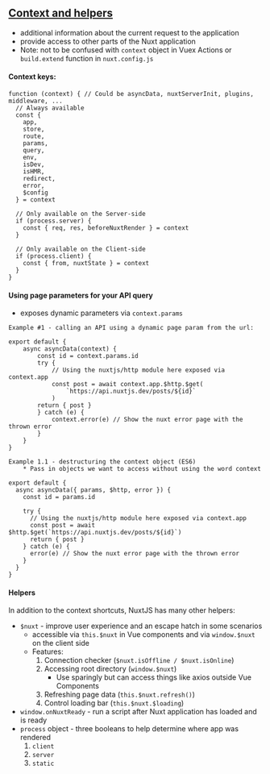 ## [Context and helpers](https://nuxtjs.org/docs/concepts/context-helpers)
* additional information about the current request to the application
* provide access to other parts of the Nuxt application
* Note: not to be confused with `context` object in Vuex Actions or `build.extend` function in `nuxt.config.js`

#### Context keys:
```angular2html
function (context) { // Could be asyncData, nuxtServerInit, plugins, middleware, ...
  // Always available
  const {
    app,
    store,
    route,
    params,
    query,
    env,
    isDev,
    isHMR,
    redirect,
    error,
    $config
  } = context

  // Only available on the Server-side
  if (process.server) {
    const { req, res, beforeNuxtRender } = context
  }

  // Only available on the Client-side
  if (process.client) {
    const { from, nuxtState } = context
  }
}
```

#### Using page parameters for your API query 
* exposes dynamic parameters via `context.params`
```vue
Example #1 - calling an API using a dynamic page param from the url:

export default {
	async asyncData(context) {
		const id = context.params.id
		try {
			// Using the nuxtjs/http module here exposed via context.app
			const post = await context.app.$http.$get(
				`https://api.nuxtjs.dev/posts/${id}`
			)
		return { post }
		} catch (e) {
			context.error(e) // Show the nuxt error page with the thrown error
		}
	}
}
```

```vue
Example 1.1 - destructuring the context object (ES6)
	* Pass in objects we want to access without using the word context

export default {
  async asyncData({ params, $http, error }) {
    const id = params.id

    try {
      // Using the nuxtjs/http module here exposed via context.app
      const post = await $http.$get(`https://api.nuxtjs.dev/posts/${id}`)
      return { post }
    } catch (e) {
      error(e) // Show the nuxt error page with the thrown error
    }
  }
}
```

#### Helpers
In addition to the context shortcuts, NuxtJS has many other helpers:

* `$nuxt` - improve user experience and an escape hatch in some scenarios
  * accessible via `this.$nuxt` in Vue components and via `window.$nuxt` on the client side
  * Features:
    1. Connection checker (`$nuxt.isOffline / $nuxt.isOnline`)
    2. Accessing root directory (`window.$nuxt`)
       * Use sparingly but can access things like axios outside Vue Components
    3. Refreshing page data (`this.$nuxt.refresh()`)
    4. Control loading bar (`this.$nuxt.$loading`)
* `window.onNuxtReady` - run a script after Nuxt application has loaded and is ready
* `process` object - three booleans to help determine where app was rendered
  1. `client`
  2. `server`
  3. `static`
    